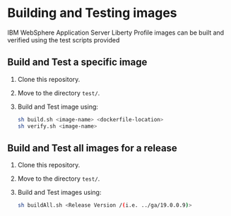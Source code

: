 # Building and Testing images

IBM WebSphere Application Server Liberty Profile images can be built and verified using the test scripts provided

## Build and Test a specific image

1. Clone this repository.
2. Move to the directory `test/`.
3. Build and Test image using:

    ```bash
    sh build.sh <image-name> <dockerfile-location>
    sh verify.sh <image-name>
    ```

## Build and Test all images for a release

1. Clone this repository.
2. Move to the directory `test/`.
3. Build and Test images using:


    ```bash
    sh buildAll.sh <Release Version /(i.e. ../ga/19.0.0.9)>
    ```
